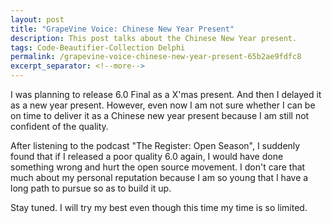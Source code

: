 ```yaml
---
layout: post
title: "GrapeVine Voice: Chinese New Year Present"
description: This post talks about the Chinese New Year present.
tags: Code-Beautifier-Collection Delphi
permalink: /grapevine-voice-chinese-new-year-present-65b2ae9fdfc8
excerpt_separator: <!--more-->
---
```

I was planning to release 6.0 Final as a X'mas present. And then I delayed it as a new year present. However, even now I am not sure whether I can be on time to deliver it as a Chinese new year present because I am still not confident of the quality.

After listening to the podcast "The Register: Open Season", I suddenly found that if I released a poor quality 6.0 again, I would have done something wrong and hurt the open source movement. I don't care that much about my personal reputation because I am so young that I have a long path to pursue so as to build it up.

Stay tuned. I will try my best even though this time my time is so limited.
<!--more-->